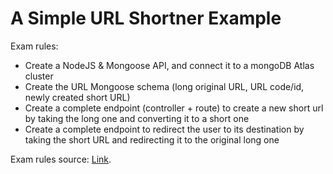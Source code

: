 # A Simple URL Shortner Example

Exam rules:

- Create a NodeJS & Mongoose API, and connect it to a mongoDB Atlas cluster
- Create the URL Mongoose schema (long original URL, URL code/id, newly created short URL)
- Create a complete endpoint (controller + route) to create a new short url by taking the long one and converting it to a short one
- Create a complete endpoint to redirect the user to its destination by taking the short URL and redirecting it to the original long one


Exam rules source: [Link](https://docs.google.com/document/d/1xQFIT0cnQH9X-FzbRhMvydfbAMMaPdWjq4bDWnUePgU/edit?usp=sharing).